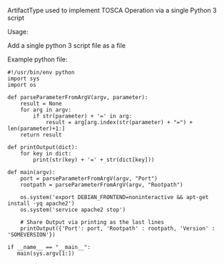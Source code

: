 ArtifactType used to implement TOSCA Operation via a single Python 3 script

Usage:

Add a single python 3 script file as a file

Example python file:

```
#!/usr/bin/env python
import sys
import os

def parseParameterFromArgV(argv, parameter):
    result = None
    for arg in argv:
        if str(parameter) + '=' in arg:
            result = arg[arg.index(str(parameter) + "=") + len(parameter)+1:]
    return result

def printOutput(dict):
    for key in dict:
        print(str(key) + '=' + str(dict[key]))

def main(argv):
    port = parseParameterFromArgV(argv, "Port")
    rootpath = parseParameterFromArgV(argv, "Rootpath")

    os.system('export DEBIAN_FRONTEND=noninteractive && apt-get install -yq apache2')
    os.system('service apache2 stop')

    # Share Output via printing as the last lines
    printOutput({'Port': port, 'Rootpath' : rootpath, 'Version' : 'SOMEVERSION'})

if __name__ == "__main__":
   main(sys.argv[1:])
```